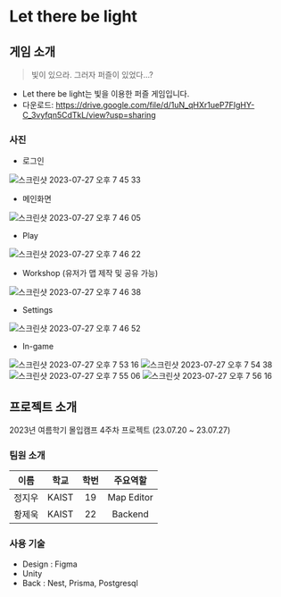 # Let there be light

## 게임 소개

> 빛이 있으라. 그러자 퍼즐이 있었다...?

- Let there be light는 빛을 이용한 퍼즐 게임입니다.
- 다운로드: https://drive.google.com/file/d/1uN_qHXr1ueP7FIgHY-C_3vyfqn5CdTkL/view?usp=sharing

### 사진

- 로그인

![스크린샷 2023-07-27 오후 7 45 33](https://github.com/JeukHwang/madcamp-week4/assets/92910273/fa3041e3-1b51-45dd-9d38-aa4685aea7a2)

- 메인화면

![스크린샷 2023-07-27 오후 7 46 05](https://github.com/JeukHwang/madcamp-week4/assets/92910273/586f3dc0-3bb8-45bc-beb6-7ef8b2f2253e)

- Play

![스크린샷 2023-07-27 오후 7 46 22](https://github.com/JeukHwang/madcamp-week4/assets/92910273/166c4eff-c273-45a9-9453-225a4d23e2fa)

- Workshop (유저가 맵 제작 및 공유 가능)

![스크린샷 2023-07-27 오후 7 46 38](https://github.com/JeukHwang/madcamp-week4/assets/92910273/23a99dc5-fc32-4bbb-9580-4817b2eb63a4)

- Settings

![스크린샷 2023-07-27 오후 7 46 52](https://github.com/JeukHwang/madcamp-week4/assets/92910273/488759a8-b494-412d-8d7e-951c8a614cca)

- In-game

![스크린샷 2023-07-27 오후 7 53 16](https://github.com/JeukHwang/madcamp-week4/assets/92910273/450b9faa-7051-4257-98bd-3a9cdcf485b1)
![스크린샷 2023-07-27 오후 7 54 38](https://github.com/JeukHwang/madcamp-week4/assets/92910273/4b4621dc-eb5a-4bb2-9233-b67ddd8bdf89)
![스크린샷 2023-07-27 오후 7 55 06](https://github.com/JeukHwang/madcamp-week4/assets/92910273/c7afd862-b49c-4985-95be-ef05bd3cd91d)
![스크린샷 2023-07-27 오후 7 56 16](https://github.com/JeukHwang/madcamp-week4/assets/92910273/e0688a2e-9ad0-42f8-9028-f58cb0ea5d8f)

## 프로젝트 소개

2023년 여름학기 몰입캠프 4주차 프로젝트 (23.07.20 ~ 23.07.27)

### 팀원 소개

|  이름  | 학교  | 학번 |   주요역할    |
| :----: | :---: | :--: | :-----------: |
| 정지우 | KAIST  |  19  |  Map Editor  |
| 황제욱 | KAIST |  22  |  Backend  |

### 사용 기술

- Design : Figma
- Unity
- Back : Nest, Prisma, Postgresql
